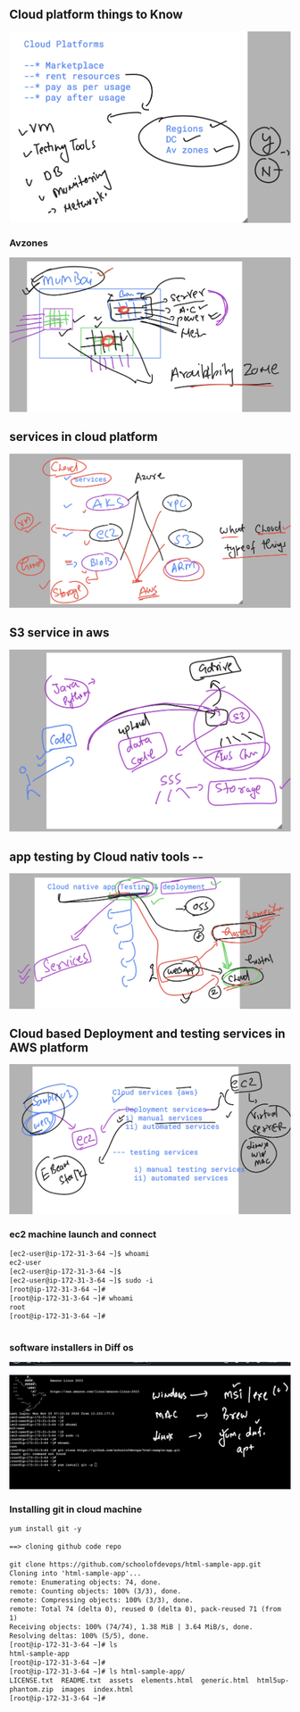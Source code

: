 ## Cloud platform things to Know 

<img src="cl1.png">

### Avzones 

<img src="avz.png">

## services in cloud platform 

<img src="cl2.png">

## S3 service in aws 

<img src="s3.png">

## app testing by Cloud nativ tools -- 

<img src="tools.png">

## Cloud based Deployment and testing services in AWS platform 

<img src="tt11.png">

### ec2 machine launch and connect 

```
[ec2-user@ip-172-31-3-64 ~]$ whoami
ec2-user
[ec2-user@ip-172-31-3-64 ~]$ 
[ec2-user@ip-172-31-3-64 ~]$ sudo -i
[root@ip-172-31-3-64 ~]# 
[root@ip-172-31-3-64 ~]# whoami
root
[root@ip-172-31-3-64 ~]# 


```

### software installers in Diff os

<img src="inst.png">


### Installing git in cloud machine 

```
yum install git -y 

==> cloning github code repo 

git clone https://github.com/schoolofdevops/html-sample-app.git 
Cloning into 'html-sample-app'...
remote: Enumerating objects: 74, done.
remote: Counting objects: 100% (3/3), done.
remote: Compressing objects: 100% (3/3), done.
remote: Total 74 (delta 0), reused 0 (delta 0), pack-reused 71 (from 1)
Receiving objects: 100% (74/74), 1.38 MiB | 3.64 MiB/s, done.
Resolving deltas: 100% (5/5), done.
[root@ip-172-31-3-64 ~]# ls
html-sample-app
[root@ip-172-31-3-64 ~]# 
[root@ip-172-31-3-64 ~]# ls html-sample-app/
LICENSE.txt  README.txt  assets  elements.html  generic.html  html5up-phantom.zip  images  index.html
[root@ip-172-31-3-64 ~]# 





```